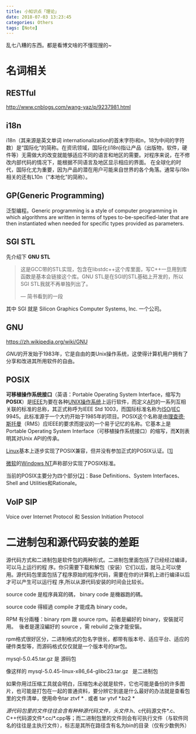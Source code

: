 ```yaml
---
title: 小知识点「理论」
date: 2018-07-03 13:23:45
categories: Others
tags: [Note]
---
```


乱七八糟的东西。都是看博文啥的不懂现搜的~

<!---more--->

# 名词相关

## RESTful

http://www.cnblogs.com/wang-yaz/p/9237981.html

## i18n

i18n（其来源是英文单词 internationalization的首末字符i和n，18为中间的字符数）是“国际化”的简称。在资讯领域，国际化(i18n)指让产品（出版物，软件，硬件等）无需做大的改变就能够适应不同的语言和地区的需要。对程序来说，在不修改内部代码的情况下，能根据不同语言及地区显示相应的界面。 在全球化的时代，国际化尤为重要，因为产品的潜在用户可能来自世界的各个角落。通常与i18n相关的还有L10n（“本地化”的简称）。

## GP(Generic Programming)

泛型编程。Generic programming is a style of computer programming in which algorithms are written in terms of types to-be-specified-later that are then instantiated when needed for specific types provided as parameters.

## SGI STL

先介绍下 **GNU STL**

> 这是GCC带的STL实现，包含在libstdc++这个库里面，写C++一旦用到库函数是基本会链接这个库。GNU STL是在SGI的STL基础上开发的，所以SGI STL我就不再单独列出了。
>
> — 简书看到的一段

其中 SGI 就是 Silicon Graphics Computer Systems, Inc. 一个公司。

## GNU

https://zh.wikipedia.org/wiki/GNU

*GNU*的开发始于1983年，它是自由的类Unix操作系统，这使得计算机用户拥有了分享和改进其所用软件的自由。

## POSIX

**可移植操作系统接口**（英语：Portable Operating System Interface，缩写为**POSIX**）是[IEEE](https://zh.wikipedia.org/wiki/IEEE)为要在各种[UNIX](https://zh.wikipedia.org/wiki/UNIX)[操作系统](https://zh.wikipedia.org/wiki/%E6%93%8D%E4%BD%9C%E7%B3%BB%E7%BB%9F)上运行软件，而定义[API](https://zh.wikipedia.org/wiki/API)的一系列互相关联的标准的总称，其正式称呼为IEEE Std 1003，而国际标准名称为[ISO](https://zh.wikipedia.org/wiki/ISO)/[IEC](https://zh.wikipedia.org/wiki/IEC) 9945。此标准源于一个大约开始于1985年的项目。POSIX这个名称是由[理查德·斯托曼](https://zh.wikipedia.org/wiki/%E7%90%86%E6%9F%A5%E5%BE%B7%C2%B7%E6%96%AF%E6%89%98%E6%9B%BC)（RMS）应IEEE的要求而提议的一个易于记忆的名称。它基本上是Portable Operating System Interface（可移植操作系统接口）的缩写，而**X**则表明其对Unix API的传承。

[Linux](https://zh.wikipedia.org/wiki/Linux)基本上逐步实现了POSIX兼容，但并没有参加正式的POSIX认证。[[1\]](https://zh.wikipedia.org/wiki/%E5%8F%AF%E7%A7%BB%E6%A4%8D%E6%93%8D%E4%BD%9C%E7%B3%BB%E7%BB%9F%E6%8E%A5%E5%8F%A3#cite_note-1)

[微软](https://zh.wikipedia.org/wiki/%E5%BE%AE%E8%BD%AF)的[Windows NT](https://zh.wikipedia.org/wiki/Windows_NT)声称部分实现了POSIX标准。

当前的POSIX主要分为四个部分[[2\]](https://zh.wikipedia.org/wiki/%E5%8F%AF%E7%A7%BB%E6%A4%8D%E6%93%8D%E4%BD%9C%E7%B3%BB%E7%BB%9F%E6%8E%A5%E5%8F%A3#cite_note-2)：Base Definitions、System Interfaces、Shell and Utilities和Rationale。

## VoIP  SIP

Voice over Internet Protocol 和 Session Initiation Protocol

# 二进制包和源代码安装的差距

源代码方式和二进制包是软件包的两种形式。二进制包里面包括了已经经过编译，可以马上运行的程 序。你只需要下载和解包（安装）它们以后，就马上可以使用。源代码包里面包括了程序原始的程序代码，需要在你的计算机上进行编译以后才可以产生可以运行程 序,所以从源代码安装的时间会比较长。  

source code 是程序員寫的碼， binary code 是機器跑的碼。

source code 得經過 compile 才能成為 binary code。

RPM 有分兩種：binary rpm 跟 source rpm。前者是編好的 binary，安裝就可用。  後者是還沒編好的 source ，需 rebuild 之後才能安裝。  

rpm格式很好区分，二进制格式的包名字很长，都带有版本号、适应平台、适应的硬件类型等，而源码格式仅仅就是一个版本号的tar包。 

mysql-5.0.45.tar.gz 是 源码包    

像这样的 mysql-5.0.45-linux-x86_64-glibc23.tar.gz   是二进制包  

如果你用过压缩工具就会明白，压缩包未必就是软件，它也可能是备份的许多图片，也可能是打包在一起的普通资料，要分辨它到底是什么最好的办法就是查看包里的文件清单，使用命令tar ztvf  * . 或者  tar ytvf  *.bz2   *

*源代码包里的文件往往会含有种种源代码文件，头文件*.h、c代码源文件*.c、C++代码源文件*.cc/*.cpp等；而二进制包里的文件则会有可执行文件（与软件同名的往往是主执行文件），标志是其所在路径含有名为bin的目录（仅有少数例外）

